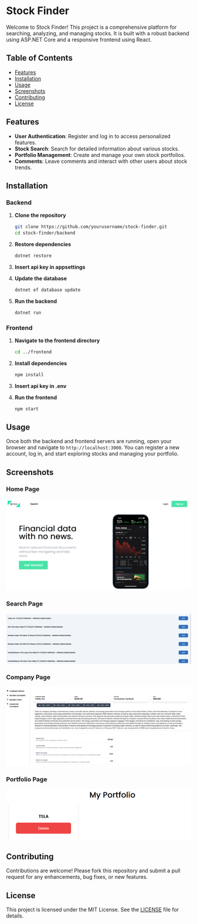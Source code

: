 # Stock Finder

Welcome to Stock Finder! This project is a comprehensive platform for searching, analyzing, and managing stocks. It is built with a robust backend using ASP.NET Core and a responsive frontend using React.

## Table of Contents

- [Features](#features)
- [Installation](#installation)
- [Usage](#usage)
- [Screenshots](#screenshots)
- [Contributing](#contributing)
- [License](#license)

## Features

- **User Authentication**: Register and log in to access personalized features.
- **Stock Search**: Search for detailed information about various stocks.
- **Portfolio Management**: Create and manage your own stock portfolios.
- **Comments**: Leave comments and interact with other users about stock trends.

## Installation

### Backend

1. **Clone the repository**
    ```sh
    git clone https://github.com/yourusername/stock-finder.git
    cd stock-finder/backend
    ```

2. **Restore dependencies**
    ```sh
    dotnet restore
    ```
3. **Insert api key in appsettings**

4. **Update the database**
    ```sh
    dotnet ef database update
    ```

5. **Run the backend**
    ```sh
    dotnet run
    ```

### Frontend

1. **Navigate to the frontend directory**
    ```sh
    cd ../frontend
    ```

2. **Install dependencies**
    ```sh
    npm install
    ```
3. **Insert api key in .env**

4. **Run the frontend**
    ```sh
    npm start
    ```

## Usage

Once both the backend and frontend servers are running, open your browser and navigate to `http://localhost:3000`. You can register a new account, log in, and start exploring stocks and managing your portfolio.

## Screenshots

### Home Page
![Home Page](screenshots/home.png)

### Search Page
![Search Page](screenshots/search.png)

### Company Page
![Company Page](screenshots/company.png)

### Portfolio Page
![Portfolio Page](screenshots/portfolio.png)

## Contributing

Contributions are welcome! Please fork this repository and submit a pull request for any enhancements, bug fixes, or new features.

## License

This project is licensed under the MIT License. See the [LICENSE](LICENSE) file for details.
